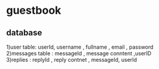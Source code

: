 # guestbook 
## database 
1)user table: userId, username , fullname , email , password </br>
2)messages table : messageId , message conntent ,userID </br>
3)replies : replyId , reply contnet , messageId, userId <br>
